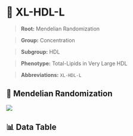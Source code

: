 # 🧪 XL-HDL-L

> **Root:** Mendelian Randomization

> **Group:** Concentration  

> **Subgroup:** HDL

> **Phenotype:** Total-Lipids in Very Large HDL  

> **Abbreviations:** `XL-HDL-L`

## 🧬 Mendelian Randomization  

<img src="/MR/Figures/Inverse/XLhengxianHDLhengxianL.png"/>


## 📊 Data Table


<CsvTableMRI src="/public/MR/Data/Inverse/XLhengxianHDLhengxianL.csv"/>
